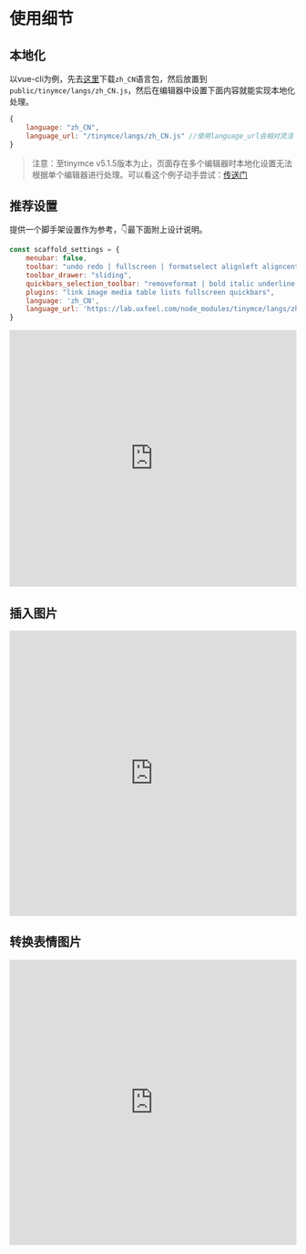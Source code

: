 # 使用细节

## 本地化

以vue-cli为例，先去[这里](https://www.tiny.cloud/get-tiny/language-packages/)下载`zh_CN`语言包，然后放置到`public/tinymce/langs/zh_CN.js`，然后在编辑器中设置下面内容就能实现本地化处理。

```js
{
    language: "zh_CN",
    language_url: "/tinymce/langs/zh_CN.js" //使用language_url会相对灵活
}
```

> 注意：至tinymce v5.1.5版本为止，页面存在多个编辑器时本地化设置无法根据单个编辑器进行处理。可以看这个例子动手尝试：[传送门](https://codepen.io/packy1980/pen/zYxagWR)

## 推荐设置

提供一个脚手架设置作为参考，👇最下面附上设计说明。

```js
const scaffold_settings = {
    menubar: false,
    toolbar: "undo redo | fullscreen | formatselect alignleft aligncenter alignright alignjustify | link unlink | numlist bullist | image media table | fontselect fontsizeselect forecolor backcolor | bold italic underline strikethrough | indent outdent | superscript subscript | removeformat |",
    toolbar_drawer: "sliding",
    quickbars_selection_toolbar: "removeformat | bold italic underline strikethrough | fontsizeselect forecolor backcolor",
    plugins: "link image media table lists fullscreen quickbars",
    language: 'zh_CN',
    language_url: 'https://lab.uxfeel.com/node_modules/tinymce/langs/zh_CN.js'
}
```

<iframe height="450" style="width: 100%;" scrolling="no" title="TinyMCE5.x_CommonSettings" src="https://codepen.io/packy1980/embed/BayPrVO?height=265&theme-id=dark&default-tab=result" frameborder="no" allowtransparency="true" allowfullscreen="true">
  See the Pen <a href='https://codepen.io/packy1980/pen/BayPrVO'>TinyMCE5.x_CommonSettings</a> by packy
  (<a href='https://codepen.io/packy1980'>@packy1980</a>) on <a href='https://codepen.io'>CodePen</a>.
</iframe>

## 插入图片

<iframe height="500" style="width: 100%;" scrolling="no" title="TinyMCE5.x_InsertImage" src="https://codepen.io/packy1980/embed/VwYGpVE?height=500&theme-id=dark&default-tab=result" frameborder="no" allowtransparency="true" allowfullscreen="true">
  See the Pen <a href='https://codepen.io/packy1980/pen/VwYGpVE'>TinyMCE5.x_InsertImage</a> by packy
  (<a href='https://codepen.io/packy1980'>@packy1980</a>) on <a href='https://codepen.io'>CodePen</a>.
</iframe>

## 转换表情图片

<iframe height="500" style="width: 100%;" scrolling="no" title="TinyMCE5.x_EmotionsExample" src="https://codepen.io/packy1980/embed/oNgPrqx?height=500&theme-id=dark&default-tab=result" frameborder="no" allowtransparency="true" allowfullscreen="true">
  See the Pen <a href='https://codepen.io/packy1980/pen/oNgPrqx'>TinyMCE5.x_EmotionsExample</a> by packy
  (<a href='https://codepen.io/packy1980'>@packy1980</a>) on <a href='https://codepen.io'>CodePen</a>.
</iframe>
